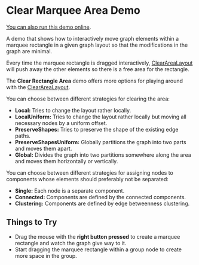 <!--
 //////////////////////////////////////////////////////////////////////////////
 // @license
 // This demo file is part of yFiles for HTML 2.3.0.3.
 // Use is subject to license terms.
 //
 // Copyright (c) 2000-2020 by yWorks GmbH, Vor dem Kreuzberg 28,
 // 72070 Tuebingen, Germany. All rights reserved.
 //
 //////////////////////////////////////////////////////////////////////////////
-->
# Clear Marquee Area Demo

[You can also run this demo online](https://live.yworks.com/demos/layout/clearmarqueearea/index.html).

A demo that shows how to interactively move graph elements within a marquee rectangle in a given graph layout so that the modifications in the graph are minimal.

Every time the marquee rectangle is dragged interactively, [ClearAreaLayout](https://docs.yworks.com/yfileshtml/#/api/ClearAreaLayout) will push away the other elements so there is a free area for the rectangle.

The **Clear Rectangle Area** demo offers more options for playing around with the [ClearAreaLayout](https://docs.yworks.com/yfileshtml/#/api/ClearAreaLayout).

You can choose between different strategies for clearing the area:

- **Local:** Tries to change the layout rather locally.
- **LocalUniform:** Tries to change the layout rather locally but moving all necessary nodes by a uniform offset.
- **PreserveShapes:** Tries to preserve the shape of the existing edge paths.
- **PreserveShapesUniform:** Globally partitions the graph into two parts and moves them apart.
- **Global:** Divides the graph into two partitions somewhere along the area and moves them horizontally or vertically.

You can choose between different strategies for assigning nodes to components whose elements should preferably not be separated:

- **Single:** Each node is a separate component.
- **Connected:** Components are defined by the connected components.
- **Clustering:** Components are defined by edge betweenness clustering.

## Things to Try

- Drag the mouse with the **right button pressed** to create a marquee rectangle and watch the graph give way to it.
- Start dragging the marquee rectangle within a group node to create more space in the group.
